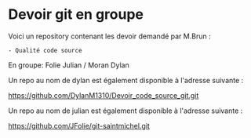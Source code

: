# Devoir git en groupe  

Voici un repository contenant les devoir demandé par M.Brun :

    - Qualité code source     



En groupe: Folie Julian / Moran Dylan

Un repo au nom de dylan est également disponible à l'adresse suivante :

https://github.com/DylanM1310/Devoir_code_source_git.git

Un repo au nom de julian est également disponible à l'adresse suivante :

https://github.com/JFolie/git-saintmichel.git
 

